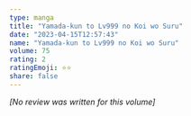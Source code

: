 ```yaml
---
type: manga
title: "Yamada-kun to Lv999 no Koi wo Suru"
date: "2023-04-15T12:57:43"
name: "Yamada-kun to Lv999 no Koi wo Suru"
volume: 75
rating: 2
ratingEmoji: ⭐️⭐️
share: false
---
```


*[No review was written for this volume]*
